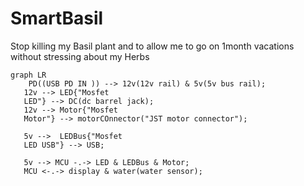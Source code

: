 # SmartBasil
Stop killing my Basil plant and to allow me to go on 1month vacations without stressing about my Herbs

```mermaid 
graph LR
    PD((USB PD IN )) --> 12v(12v rail) & 5v(5v bus rail);
   12v --> LED{"Mosfet 
   LED"} --> DC(dc barrel jack);
   12v --> Motor{"Mosfet 
   Motor"} --> motorCOnnector("JST motor connector");

   5v -->  LEDBus{"Mosfet 
   LED USB"} --> USB;

   5v --> MCU -.-> LED & LEDBus & Motor;
   MCU <-.-> display & water(water sensor);
```